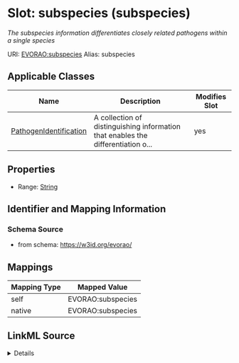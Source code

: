 

# Slot: subspecies (subspecies) 


_The subspecies information differentiates closely related pathogens within a single species_





URI: [EVORAO:subspecies](https://w3id.org/evorao/subspecies)
Alias: subspecies

<!-- no inheritance hierarchy -->





## Applicable Classes

| Name | Description | Modifies Slot |
| --- | --- | --- |
| [PathogenIdentification](PathogenIdentification.md) | A collection of distinguishing information that enables the differentiation o... |  yes  |







## Properties

* Range: [String](String.md)





## Identifier and Mapping Information







### Schema Source


* from schema: https://w3id.org/evorao/




## Mappings

| Mapping Type | Mapped Value |
| ---  | ---  |
| self | EVORAO:subspecies |
| native | EVORAO:subspecies |




## LinkML Source

<details>
```yaml
name: subspecies
description: The subspecies information differentiates closely related pathogens within
  a single species
title: subspecies
from_schema: https://w3id.org/evorao/
rank: 1000
alias: subspecies
domain_of:
- PathogenIdentification
range: string
required: false
multivalued: false

```
</details>